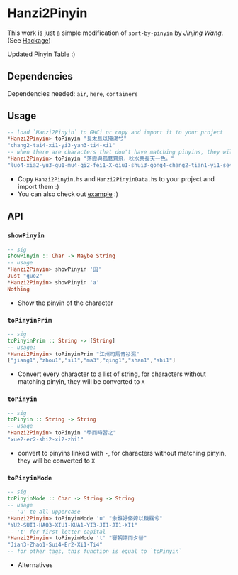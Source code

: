 # Hanzi2Pinyin

This work is just a simple modification of `sort-by-pinyin` by *Jinjing Wang*. (See [Hackage](https://hackage.haskell.org/package/sort-by-pinyin-2018.4.9))

Updated Pinyin Table :)

## Dependencies

Dependencies needed: `air`, `here`, `containers`

## Usage

``` haskell
-- load `Hanzi2Pinyin` to GHCi or copy and import it to your project
*Hanzi2Pinyin> toPinyin "長太息以掩涕兮"
"chang2-tai4-xi1-yi3-yan3-ti4-xi1"
-- when there are characters that don't have matching pinyins, they will be replaced be "X"
*Hanzi2Pinyin> toPinyin "落霞與孤鶩齊飛，秋水共長天一色。"
"luo4-xia2-yu3-gu1-mu4-qi2-fei1-X-qiu1-shui3-gong4-chang2-tian1-yi1-se4-X"
```

- Copy `Hanzi2Pinyin.hs` and `Hanzi2PinyinData.hs` to your project and import them :)
- You can also check out [example](example.hs) :)

## API

### `showPinyin`

``` haskell
-- sig
showPinyin :: Char -> Maybe String
-- usage
*Hanzi2Pinyin> showPinyin '国'
Just "guo2"
*Hanzi2Pinyin> showPinyin 'a'
Nothing
```

- Show the pinyin of the character

### `toPinyinPrim`

``` haskell
-- sig
toPinyinPrim :: String -> [String]
-- usage:
*Hanzi2Pinyin> toPinyinPrim "江州司馬青衫濕"
["jiang1","zhou1","si1","ma3","qing1","shan1","shi1"]
```

- Convert every character to a list of string, for characters without matching pinyin, they will be converted to `X`

### `toPinyin`

``` haskell
-- sig
toPinyin :: String -> String
-- usage
*Hanzi2Pinyin> toPinyin "學而時習之"
"xue2-er2-shi2-xi2-zhi1"
```

- convert to pinyins linked with `-`, for characters without matching pinyin, they will be converted to `X`

### `toPinyinMode`

``` haskell
-- sig
toPinyinMode :: Char -> String -> String
-- usage
-- 'u' to all uppercase
*Hanzi2Pinyin> toPinyinMode 'u' "余雖好脩姱以鞿羈兮"
"YU2-SUI1-HAO3-XIU1-KUA1-YI3-JI1-JI1-XI1"
-- 't' for first letter capital
*Hanzi2Pinyin> toPinyinMode 't' "謇朝誶而夕替"
"Jian3-Zhao1-Sui4-Er2-Xi1-Ti4"
-- for other tags, this function is equal to `toPinyin`
```

- Alternatives
